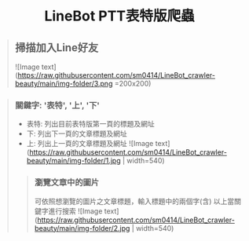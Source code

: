 # <p align="center">LineBot PTT表特版爬蟲</p>

>## 掃描加入Line好友
> ![Image text](https://raw.githubusercontent.com/sm0414/LineBot_crawler-beauty/main/img-folder/3.png =200x200)

>### 關鍵字: '表特', '上', '下'
>- 表特: 列出目前表特版第一頁的標題及網址
>- 下: 列出下一頁的文章標題及網址
>- 上: 列出上一頁的文章標題及網址
> ![Image text](https://raw.githubusercontent.com/sm0414/LineBot_crawler-beauty/main/img-folder/1.jpg | width=540)
>>### 瀏覽文章中的圖片
>> 可依照想瀏覽的圖片之文章標題，輸入標題中的兩個字(含) 以上當關鍵字進行搜索
> ![Image text](https://raw.githubusercontent.com/sm0414/LineBot_crawler-beauty/main/img-folder/2.jpg | width=540)
